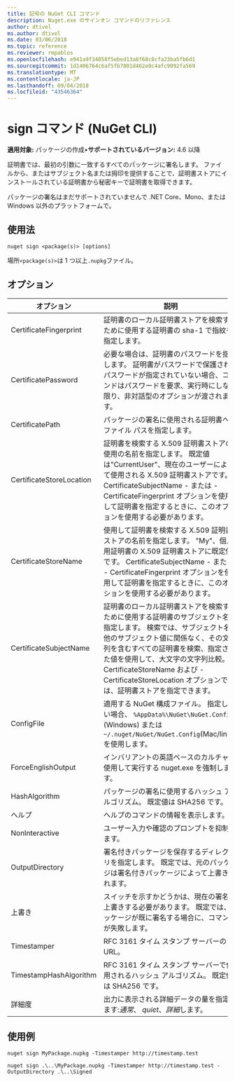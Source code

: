 ```yaml
---
title: 記号の NuGet CLI コマンド
description: Nuget.exe のサインオン コマンドのリファレンス
author: dtivel
ms.author: dtivel
ms.date: 03/06/2018
ms.topic: reference
ms.reviewer: rmpablos
ms.openlocfilehash: e941a9f34058f5ebed13a8f68c8cfa23ba5fb6d1
ms.sourcegitcommit: 1d1406764c6af5fb7801d462e0c4afc9092fa569
ms.translationtype: MT
ms.contentlocale: ja-JP
ms.lasthandoff: 09/04/2018
ms.locfileid: "43546364"
---
```

# <a name="sign-command-nuget-cli"></a>sign コマンド (NuGet CLI)

**適用対象:** パッケージの作成&bullet;**サポートされているバージョン:** 4.6 以降

証明書では、最初の引数に一致するすべてのパッケージに署名します。 ファイルから、またはサブジェクト名または拇印を提供することで、証明書ストアにインストールされている証明書から秘密キーで証明書を取得できます。

パッケージの署名はまだサポートされていませんで .NET Core、Mono、または Windows 以外のプラットフォームで。

## <a name="usage"></a>使用法

```cli
nuget sign <package(s)> [options]
```

場所`<package(s)>`は 1 つ以上`.nupkg`ファイル。

## <a name="options"></a>オプション

| オプション | 説明 |
| --- | --- |
| CertificateFingerprint | 証明書のローカル証明書ストアを検索するために使用する証明書の sha-1 で指紋を指定します。 |
| CertificatePassword | 必要な場合は、証明書のパスワードを指定します。 証明書がパスワードで保護されたパスワードが指定されていない場合、コマンドはパスワードを要求、実行時にしない限り、非対話型のオプションが渡されます。 |
| CertificatePath | パッケージの署名に使用される証明書へのファイル パスを指定します。 |
| CertificateStoreLocation | 証明書を検索する X.509 証明書ストアの使用の名前を指定します。 既定値は"CurrentUser"、現在のユーザーによって使用される X.509 証明書ストアです。 CertificateSubjectName - または - CertificateFingerprint オプションを使用して証明書を指定するときに、このオプションを使用する必要があります。 |
| CertificateStoreName | 使用して証明書を検索する X.509 証明書ストアの名前を指定します。 "My"、個人用証明書の X.509 証明書ストアに既定値です。 CertificateSubjectName - または - CertificateFingerprint オプションを使用して証明書を指定するときに、このオプションを使用する必要があります。 |
| CertificateSubjectName | 証明書のローカル証明書ストアを検索するために使用する証明書のサブジェクト名を指定します。  検索では、サブジェクト名の他のサブジェクト値に関係なく、その文字列を含むすべての証明書を検索、指定された値を使用して、大文字の文字列比較。  -CertificateStoreName および - CertificateStoreLocation オプションでは、証明書ストアを指定できます。 |
| ConfigFile | 適用する NuGet 構成ファイル。 指定しない場合、 `%AppData%\NuGet\NuGet.Config` (Windows) または`~/.nuget/NuGet/NuGet.Config`(Mac/linux) を使用します。|
| ForceEnglishOutput | インバリアントの英語ベースのカルチャを使用して実行する nuget.exe を強制します。 |
| HashAlgorithm | パッケージの署名に使用するハッシュ アルゴリズム。 既定値は SHA256 です。 |
| ヘルプ | ヘルプのコマンドの情報を表示します。 |
| NonInteractive | ユーザー入力や確認のプロンプトを抑制します。 |
| OutputDirectory | 署名付きパッケージを保存するディレクトリを指定します。 既定では、元のパッケージは署名付きパッケージによって上書きされます。 |
| 上書き | スイッチを示すかどうかは、現在の署名を上書きする必要があります。 既定では、パッケージが既に署名する場合に、コマンドが失敗します。 |
| Timestamper | RFC 3161 タイム スタンプ サーバーの URL。 |
| TimestampHashAlgorithm | RFC 3161 タイム スタンプ サーバーで使用されるハッシュ アルゴリズム。 既定値は SHA256 です。 |
| 詳細度 | 出力に表示される詳細データの量を指定します:*通常*、 *quiet*、*詳細*します。 |

## <a name="examples"></a>使用例

```cli
nuget sign MyPackage.nupkg -Timestamper http://timestamp.test

nuget sign .\..\MyPackage.nupkg -Timestamper http://timestamp.test -OutputDirectory .\..\Signed
```